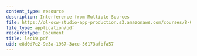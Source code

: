 ```yaml
---
content_type: resource
description: Interference from Multiple Sources
file: https://ol-ocw-studio-app-production.s3.amazonaws.com/courses/8-03-physics-iii-spring-2003/e8d0d7c29e3a19673ace56173afbfa57_lec19.pdf
file_type: application/pdf
resourcetype: Document
title: lec19.pdf
uid: e8d0d7c2-9e3a-1967-3ace-56173afbfa57
---
```

